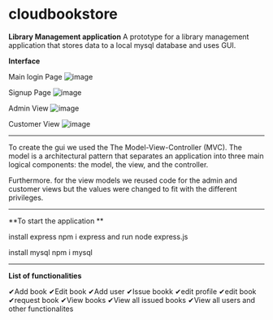 # cloudbookstore

**Library Management application**
A prototype for a library management application that stores data to a local mysql database and uses GUI.


**Interface**

Main login Page
![image](https://user-images.githubusercontent.com/45179223/174482937-71a1bbf9-2e6e-4c11-b160-58f0edea20a9.png)


Signup Page 
![image](https://user-images.githubusercontent.com/45179223/174483071-8eb58f45-8d1f-4f52-ac22-d2f078078050.png)


Admin View 
![image](https://user-images.githubusercontent.com/45179223/174482960-2f4e717b-1827-42fb-854a-cce5e696e4a7.png)

Customer View
![image](https://user-images.githubusercontent.com/45179223/174482993-ffb01c02-01e3-4f3a-8282-113774b27b01.png)



----------------------------------------------------------------------------------------------------------------------

To create the gui we used the The Model-View-Controller (MVC).
The model is a architectural pattern that separates an application into three main logical components:
the model, the view, and the controller. 

Furthermore. for the view models we reused code for the admin and customer views but the values were changed 
to fit with the different privileges.

------------------------------------------------------------------------------------------------------------------------

**To start the application **

install express 
npm i express
and run node express.js

install mysql
npm i mysql

--------------------------------------------------------------------------------------------------------------------------
**List of functionalities**

✔Add book
✔Edit book
✔Add user
✔Issue bookk
✔edit profile
✔edit book
✔request book
✔View books
✔View all issued books
✔View all users
and other functionalites





